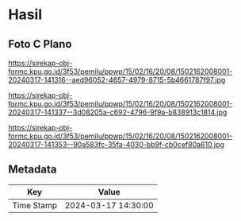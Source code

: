 # Hasil

## Foto C Plano

https://sirekap-obj-formc.kpu.go.id/3f53/pemilu/ppwp/15/02/16/20/08/1502162008001-20240317-141316--aed96052-4657-4979-8715-5b4661787f97.jpg

https://sirekap-obj-formc.kpu.go.id/3f53/pemilu/ppwp/15/02/16/20/08/1502162008001-20240317-141337--3d08205a-c692-4796-9f9a-b838913c1814.jpg

https://sirekap-obj-formc.kpu.go.id/3f53/pemilu/ppwp/15/02/16/20/08/1502162008001-20240317-141353--90a583fc-35fa-4030-bb9f-cb0cef80a610.jpg


## Metadata

| Key        | Value               |
| ---------- | ------------------- |
| Time Stamp | 2024-03-17 14:30:00 |



